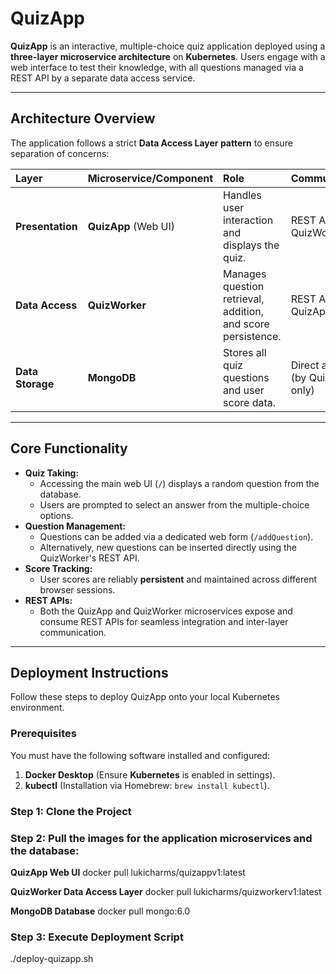 # QuizApp

**QuizApp** is an interactive, multiple-choice quiz application deployed using a **three-layer microservice architecture** on **Kubernetes**. Users engage with a web interface to test their knowledge, with all questions managed via a REST API by a separate data access service.

---

## Architecture Overview

The application follows a strict **Data Access Layer pattern** to ensure separation of concerns:

| Layer | Microservice/Component | Role | Communication |
| :--- | :--- | :--- | :--- |
| **Presentation** | **QuizApp** (Web UI) | Handles user interaction and displays the quiz. | REST API (to QuizWorker) |
| **Data Access** | **QuizWorker** | Manages question retrieval, addition, and score persistence. | REST API (to QuizApp) |
| **Data Storage** | **MongoDB** | Stores all quiz questions and user score data. | Direct access (by QuizWorker only) |

---

## Core Functionality

-   **Quiz Taking:**
    -   Accessing the main web UI (`/`) displays a random question from the database.
    -   Users are prompted to select an answer from the multiple-choice options.
-   **Question Management:**
    -   Questions can be added via a dedicated web form (`/addQuestion`).
    -   Alternatively, new questions can be inserted directly using the QuizWorker's REST API.
-   **Score Tracking:**
    -   User scores are reliably **persistent** and maintained across different browser sessions.
-   **REST APIs:**
    -   Both the QuizApp and QuizWorker microservices expose and consume REST APIs for seamless integration and inter-layer communication.

---

## Deployment Instructions

Follow these steps to deploy QuizApp onto your local Kubernetes environment.

### Prerequisites

You must have the following software installed and configured:

1.  **Docker Desktop** (Ensure **Kubernetes** is enabled in settings).
2.  **kubectl** (Installation via Homebrew: `brew install kubectl`).

### Step 1: Clone the Project

### Step 2: Pull the images for the application microservices and the database:

**QuizApp Web UI**
docker pull lukicharms/quizappv1:latest

**QuizWorker Data Access Layer**
docker pull lukicharms/quizworkerv1:latest

**MongoDB Database**
docker pull mongo:6.0

### Step 3: Execute Deployment Script

./deploy-quizapp.sh
